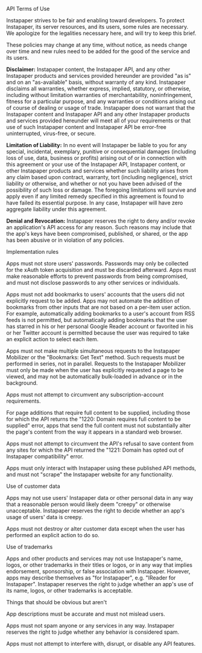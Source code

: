 API Terms of Use

Instapaper strives to be fair and enabling toward developers. To protect Instapaper, its server resources, and its users, some rules are necessary. We apologize for the legalities necessary here, and will try to keep this brief.

These policies may change at any time, without notice, as needs change over time and new rules need to be added for the good of the service and its users.

**Disclaimer:** Instapaper content, the Instapaper API, and any other Instapaper products and services provided hereunder are provided "as is" and on an "as-available" basis, without warranty of any kind. Instapaper disclaims all warranties, whether express, implied, statutory, or otherwise, including without limitation warranties of merchantability, noninfringement, fitness for a particular purpose, and any warranties or conditions arising out of course of dealing or usage of trade. Instapaper does not warrant that the Instapaper content and Instapaper API and any other Instapaper products and services provided hereunder will meet all of your requirements or that use of such Instapaper content and Instapaper API be error-free uninterrupted, virus-free, or secure.

**Limitation of Liability:** In no event will Instapaper be liable to you for any special, incidental, exemplary, punitive or consequential damages (including loss of use, data, business or profits) arising out of or in connection with this agreement or your use of the Instapaper API, Instapaper content, or other Instapaper products and services whether such liability arises from any claim based upon contract, warranty, tort (including negligence), strict liability or otherwise, and whether or not you have been advised of the possibility of such loss or damage. The foregoing limitations will survive and apply even if any limited remedy specified in this agreement is found to have failed its essential purpose. In any case, Instapaper will have zero aggregate liability under this agreement.

**Denial and Revocation:** Instapaper reserves the right to deny and/or revoke an application's API access for any reason. Such reasons may include that the app's keys have been compromised, published, or shared, or the app has been abusive or in violation of any policies.

Implementation rules

Apps must not store users' passwords. Passwords may only be collected for the xAuth token acquisition and must be discarded afterward. Apps must make reasonable efforts to prevent passwords from being compromised, and must not disclose passwords to any other services or individuals.

Apps must not add bookmarks to users' accounts that the users did not explicitly request to be added. Apps may not automate the addition of bookmarks from other inputs that are not based on a per-item user action. For example, automatically adding bookmarks to a user's account from RSS feeds is not permitted, but automatically adding bookmarks that the user has starred in his or her personal Google Reader account or favorited in his or her Twitter account is permitted because the user was required to take an explicit action to select each item.

Apps must not make multiple simultaneous requests to the Instapaper Mobilizer or the "Bookmarks: Get Text" method. Such requests must be performed in series, not in parallel. Requests to the Instapaper Mobilizer must only be made when the user has explicitly requested a page to be viewed, and may not be automatically bulk-loaded in advance or in the background.

Apps must not attempt to circumvent any subscription-account requirements.

For page additions that require full content to be supplied, including those for which the API returns the "1220: Domain requires full content to be supplied" error, apps that send the full content must not substantially alter the page's content from the way it appears in a standard web browser.

Apps must not attempt to circumvent the API's refusal to save content from any sites for which the API returned the "1221: Domain has opted out of Instapaper compatibility" error.

Apps must only interact with Instapaper using these published API methods, and must not "scrape" the Instapaper website for any functionality.

Use of customer data

Apps may not use users' Instapaper data or other personal data in any way that a reasonable person would likely deem "creepy" or otherwise unacceptable. Instapaper reserves the right to decide whether an app's usage of users' data is creepy.

Apps must not destroy or alter customer data except when the user has performed an explicit action to do so.

Use of trademarks

Apps and other products and services may not use Instapaper's name, logos, or other trademarks in their titles or logos, or in any way that implies endorsement, sponsorship, or false association with Instapaper. However, apps may describe themselves as "for Instapaper", e.g. "IReader for Instapaper". Instapaper reserves the right to judge whether an app's use of its name, logos, or other trademarks is acceptable.

Things that should be obvious but aren't

App descriptions must be accurate and must not mislead users.

Apps must not spam anyone or any services in any way. Instapaper reserves the right to judge whether any behavior is considered spam.

Apps must not attempt to interfere with, disrupt, or disable any API features.